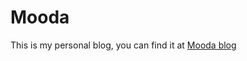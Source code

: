 # Mooda
This is my personal blog, you can find it at [Mooda blog](https://sequentialrant.github.io/myweb/)